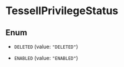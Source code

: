 

# TessellPrivilegeStatus

## Enum


* `DELETED` (value: `"DELETED"`)

* `ENABLED` (value: `"ENABLED"`)




